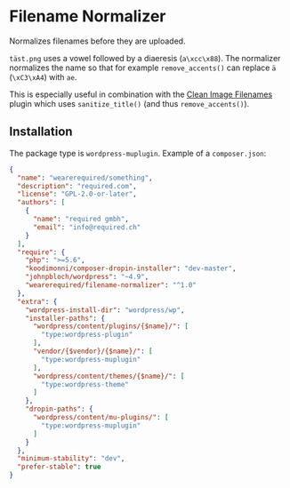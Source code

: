# Filename Normalizer

Normalizes filenames before they are uploaded.

`täst.png` uses a vowel followed by a diaeresis (`a\xcc\x88`). The normalizer normalizes the name so that for example `remove_accents()` can replace `ä` (`\xC3\xA4`) with `ae`.

This is especially useful in combination with the [Clean Image Filenames](https://wordpress.org/plugins/clean-image-filenames/) plugin which uses `sanitize_title()` (and thus `remove_accents()`).

## Installation

The package type is `wordpress-muplugin`. Example of a `composer.json`:

```json
{
  "name": "wearerequired/something",
  "description": "required.com",
  "license": "GPL-2.0-or-later",
  "authors": [
    {
      "name": "required gmbh",
      "email": "info@required.ch"
    }
  ],
  "require": {
    "php": ">=5.6",
    "koodimonni/composer-dropin-installer": "dev-master",
    "johnpbloch/wordpress": "~4.9",
    "wearerequired/filename-normalizer": "^1.0"
  },
  "extra": {
    "wordpress-install-dir": "wordpress/wp",
    "installer-paths": {
      "wordpress/content/plugins/{$name}/": [
        "type:wordpress-plugin"
      ],
      "vendor/{$vendor}/{$name}/": [
        "type:wordpress-muplugin"
      ],
      "wordpress/content/themes/{$name}/": [
        "type:wordpress-theme"
      ]
    },
    "dropin-paths": {
      "wordpress/content/mu-plugins/": [
        "type:wordpress-muplugin"
      ]
    }
  },
  "minimum-stability": "dev",
  "prefer-stable": true
}
```
